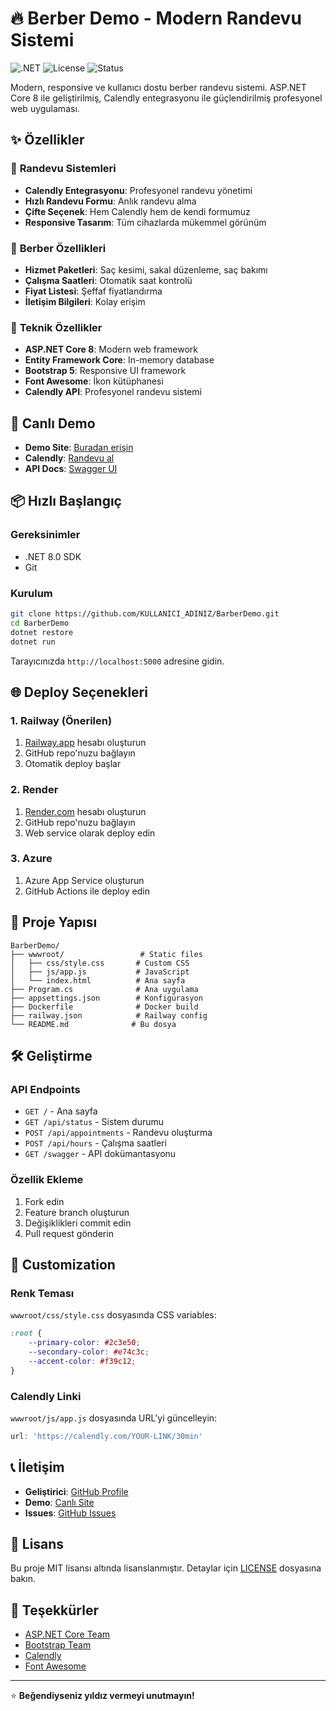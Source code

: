 # 🔥 Berber Demo - Modern Randevu Sistemi

![.NET](https://img.shields.io/badge/.NET-8.0-blue)
![License](https://img.shields.io/badge/license-MIT-green)
![Status](https://img.shields.io/badge/status-active-brightgreen)

Modern, responsive ve kullanıcı dostu berber randevu sistemi. ASP.NET Core 8 ile geliştirilmiş, Calendly entegrasyonu ile güçlendirilmiş profesyonel web uygulaması.

## ✨ Özellikler

### 🎯 **Randevu Sistemleri**
- **Calendly Entegrasyonu**: Profesyonel randevu yönetimi
- **Hızlı Randevu Formu**: Anlık randevu alma
- **Çifte Seçenek**: Hem Calendly hem de kendi formumuz
- **Responsive Tasarım**: Tüm cihazlarda mükemmel görünüm

### 🏪 **Berber Özellikleri**
- **Hizmet Paketleri**: Saç kesimi, sakal düzenleme, saç bakımı
- **Çalışma Saatleri**: Otomatik saat kontrolü
- **Fiyat Listesi**: Şeffaf fiyatlandırma
- **İletişim Bilgileri**: Kolay erişim

### 🔧 **Teknik Özellikler**
- **ASP.NET Core 8**: Modern web framework
- **Entity Framework Core**: In-memory database
- **Bootstrap 5**: Responsive UI framework
- **Font Awesome**: İkon kütüphanesi
- **Calendly API**: Profesyonel randevu sistemi

## 🚀 Canlı Demo

- **Demo Site**: [Buradan erişin](https://your-railway-app.up.railway.app)
- **Calendly**: [Randevu al](https://calendly.com/isgelistirme41/30min)
- **API Docs**: [Swagger UI](https://your-railway-app.up.railway.app/swagger)

## 📦 Hızlı Başlangıç

### Gereksinimler
- .NET 8.0 SDK
- Git

### Kurulum
```bash
git clone https://github.com/KULLANICI_ADINIZ/BarberDemo.git
cd BarberDemo
dotnet restore
dotnet run
```

Tarayıcınızda `http://localhost:5000` adresine gidin.

## 🌐 Deploy Seçenekleri

### 1. Railway (Önerilen)
1. [Railway.app](https://railway.app) hesabı oluşturun
2. GitHub repo'nuzu bağlayın
3. Otomatik deploy başlar

### 2. Render
1. [Render.com](https://render.com) hesabı oluşturun
2. GitHub repo'nuzu bağlayın
3. Web service olarak deploy edin

### 3. Azure
1. Azure App Service oluşturun
2. GitHub Actions ile deploy edin

## 📁 Proje Yapısı

```
BarberDemo/
├── wwwroot/                 # Static files
│   ├── css/style.css       # Custom CSS
│   ├── js/app.js           # JavaScript
│   └── index.html          # Ana sayfa
├── Program.cs              # Ana uygulama
├── appsettings.json        # Konfigürasyon
├── Dockerfile              # Docker build
├── railway.json            # Railway config
└── README.md              # Bu dosya
```

## 🛠️ Geliştirme

### API Endpoints
- `GET /` - Ana sayfa
- `GET /api/status` - Sistem durumu
- `POST /api/appointments` - Randevu oluşturma
- `POST /api/hours` - Çalışma saatleri
- `GET /swagger` - API dokümantasyonu

### Özellik Ekleme
1. Fork edin
2. Feature branch oluşturun
3. Değişiklikleri commit edin
4. Pull request gönderin

## 🎨 Customization

### Renk Teması
`wwwroot/css/style.css` dosyasında CSS variables:
```css
:root {
    --primary-color: #2c3e50;
    --secondary-color: #e74c3c;
    --accent-color: #f39c12;
}
```

### Calendly Linki
`wwwroot/js/app.js` dosyasında URL'yi güncelleyin:
```javascript
url: 'https://calendly.com/YOUR-LINK/30min'
```

## 📞 İletişim

- **Geliştirici**: [GitHub Profile](https://github.com/KULLANICI_ADINIZ)
- **Demo**: [Canlı Site](https://your-railway-app.up.railway.app)
- **Issues**: [GitHub Issues](https://github.com/KULLANICI_ADINIZ/BarberDemo/issues)

## 📄 Lisans

Bu proje MIT lisansı altında lisanslanmıştır. Detaylar için [LICENSE](LICENSE) dosyasına bakın.

## 🙏 Teşekkürler

- [ASP.NET Core Team](https://github.com/dotnet/aspnetcore)
- [Bootstrap Team](https://getbootstrap.com)
- [Calendly](https://calendly.com)
- [Font Awesome](https://fontawesome.com)

---

⭐ **Beğendiyseniz yıldız vermeyi unutmayın!**
